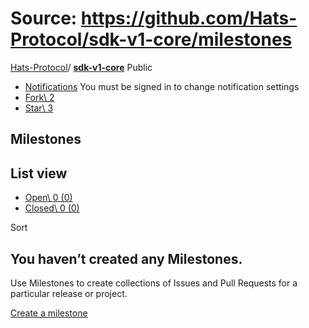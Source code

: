 # Source: https://github.com/Hats-Protocol/sdk-v1-core/milestones

[Hats-Protocol](https://github.com/Hats-Protocol)/ **[sdk-v1-core](https://github.com/Hats-Protocol/sdk-v1-core)** Public

- [Notifications](https://github.com/login?return_to=%2FHats-Protocol%2Fsdk-v1-core) You must be signed in to change notification settings
- [Fork\\
2](https://github.com/login?return_to=%2FHats-Protocol%2Fsdk-v1-core)
- [Star\\
3](https://github.com/login?return_to=%2FHats-Protocol%2Fsdk-v1-core)


## Milestones

## List view

- [Open\\
0 (0)](https://github.com/Hats-Protocol/sdk-v1-core/milestones)
- [Closed\\
0 (0)](https://github.com/Hats-Protocol/sdk-v1-core/milestones?state=closed)

Sort

## You haven’t created any Milestones.

Use Milestones to create collections of Issues and Pull Requests for a particular release or project.

[Create a milestone](https://github.com/Hats-Protocol/sdk-v1-core/milestones/new)
